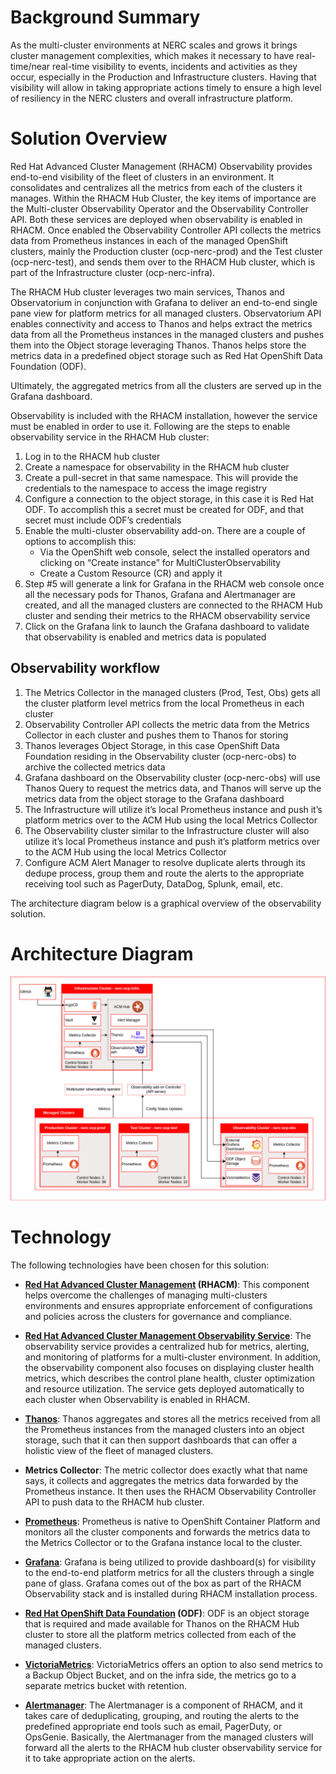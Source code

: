 # Background Summary

As the multi-cluster environments at NERC scales and grows it brings cluster management complexities, which makes it necessary to have real-time/near real-time visibility to events, incidents and activities as they occur, especially in the Production and Infrastructure clusters. Having that visibility will allow in taking appropriate actions timely to ensure a high level of resiliency in the NERC clusters and overall infrastructure platform.

# Solution Overview

Red Hat Advanced Cluster Management (RHACM) Observability provides end-to-end visibility of the fleet of clusters in an environment. It consolidates and centralizes all the metrics from each of the clusters it manages. Within the RHACM Hub Cluster, the key items of importance are the Multi-cluster Observability Operator and the Observability Controller API. Both these services are deployed when observability is enabled in RHACM. Once enabled the Observability Controller API collects the metrics data from Prometheus instances in each of the managed OpenShift clusters, mainly the Production cluster (ocp-nerc-prod) and the Test cluster (ocp-nerc-test), and sends them over to the RHACM Hub cluster, which is part of the Infrastructure cluster (ocp-nerc-infra).

The RHACM Hub cluster leverages two main services, Thanos and Observatorium in conjunction with Grafana to deliver an end-to-end single pane view for platform metrics for all managed clusters. Observatorium API enables connectivity and access to Thanos and helps extract the metrics data from all the Prometheus instances in the managed clusters and pushes them into the Object storage leveraging Thanos. Thanos helps  store the metrics data in a predefined object storage such as Red Hat OpenShift Data Foundation (ODF).

Ultimately, the aggregated metrics from all the clusters are served up in the Grafana dashboard.

Observability is included with the RHACM installation, however the service must be enabled in order to use it. Following are the steps to enable observability service in the RHACM Hub cluster:

1. Log in to the RHACM hub cluster
2. Create a namespace for observability in the RHACM hub cluster
3. Create a pull-secret in that same namespace. This will provide the credentials to the namespace to access the image registry
4. Configure a connection to the object storage, in this case it is Red Hat ODF. To accomplish this a secret must be created for ODF, and that secret must include ODF’s credentials
5. Enable the multi-cluster observability add-on. There are a couple of options to accomplish this:
    - Via the OpenShift web console, select the installed operators and clicking on “Create instance” for MultiClusterObservability
    - Create a Custom Resource (CR) and apply it
6. Step #5 will generate a link for Grafana in the RHACM web console once all the necessary pods for Thanos, Grafana and Alertmanager are created, and all the managed clusters are connected to the RHACM Hub cluster and sending their metrics to the RHACM observability service
7. Click on the Grafana link to launch the Grafana dashboard to validate that observability is enabled and metrics data is populated

## Observability workflow

1. The Metrics Collector in the managed clusters (Prod, Test, Obs) gets all the cluster platform level metrics from the local Prometheus in each cluster
2. Observability Controller API collects the metric data from the Metrics Collector in each cluster and pushes them to Thanos for storing
3. Thanos leverages Object Storage, in this case OpenShift Data Foundation residing in the Observability cluster (ocp-nerc-obs) to archive the collected metrics data
4. Grafana dashboard on the Observability cluster (ocp-nerc-obs) will use Thanos Query to request the metrics data, and Thanos will serve up the metrics data from the object storage to the Grafana dashboard
5. The Infrastructure will utilize it’s local Prometheus instance and push it’s platform metrics over to the ACM Hub using the local Metrics Collector
6. The Observability cluster similar to the Infrastructure cluster will also utilize it’s local Prometheus instance and push it’s platform metrics over to the ACM Hub using the local Metrics Collector
7. Configure ACM Alert Manager to resolve duplicate alerts through its dedupe process, group them and route the alerts to the appropriate receiving tool such as PagerDuty, DataDog, Splunk, email, etc.

The architecture diagram below is a graphical overview of the observability solution.

# Architecture Diagram

![plot](./img/Observability-Architecture-v2.png)

# Technology

The following technologies have been chosen for this solution:

- **[Red Hat Advanced Cluster Management][rhacm] (RHACM)**: This component helps overcome the challenges of managing multi-clusters environments and ensures appropriate enforcement of configurations and policies across the clusters for governance and compliance.

- **[Red Hat Advanced Cluster Management Observability Service][acm-obs]**: The observability service provides a centralized hub for metrics, alerting, and monitoring of platforms for a multi-cluster environment. In addition, the observability component also focuses on displaying cluster health metrics, which describes the control plane health, cluster optimization and resource utilization. The service gets deployed automatically to each cluster when Observability is enabled in RHACM.

- **[Thanos]**: Thanos aggregates and stores all the metrics received from all the Prometheus instances from the managed clusters into an object storage, such that it can then support dashboards that can offer a holistic view of the fleet of managed clusters.

- **Metrics Collector**: The metric collector does exactly what that name says, it collects and aggregates the metrics data forwarded by the Prometheus instance. It then uses the RHACM Observability Controller API to push data to the RHACM hub cluster.

- **[Prometheus]**: Prometheus is native to OpenShift Container Platform and monitors all the cluster components and forwards the metrics data to the Metrics Collector or to the Grafana instance local to the cluster.

- **[Grafana]**: Grafana is being utilized to provide dashboard(s) for visibility to the end-to-end platform metrics for all the clusters through a single pane of glass. Grafana comes out of the box as part of the RHACM Observability stack and is installed during RHACM installation process.

- **[Red Hat OpenShift Data Foundation][odf] (ODF)**: ODF is an object storage that is required and made available for Thanos on the RHACM Hub cluster to store all the platform metrics collected from each of the managed clusters.

- **[VictoriaMetrics]**: VictoriaMetrics offers an option to also send metrics to a Backup Object Bucket, and on the infra side, the metrics go to a separate metrics bucket with retention.

- **[Alertmanager]**: The Alertmanager is a component of RHACM, and it takes care of deduplicating, grouping, and routing the alerts to the predefined appropriate end tools such as email, PagerDuty, or OpsGenie. Basically, the Alertmanager from the managed clusters will forward all the alerts to the RHACM hub cluster observability service for it to take appropriate action on the alerts.

[rhacm]: https://access.redhat.com/documentation/en-us/red_hat_advanced_cluster_management_for_kubernetes/2.9
[odf]: https://www.redhat.com/en/technologies/cloud-computing/openshift-data-foundation
[acm-obs]: https://access.redhat.com/documentation/en-us/red_hat_advanced_cluster_management_for_kubernetes/2.9/html/observability/index
[victoriametrics]: https://victoriametrics.com/
[thanos]: https://thanos.io/
[prometheus]: https://prometheus.io/
[grafana]: https://grafana.com/
[alertmanager]: https://prometheus.io/docs/alerting/latest/alertmanager/
